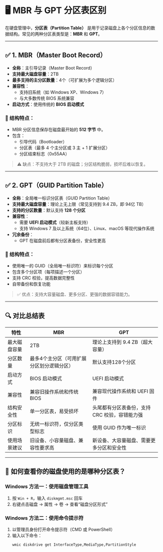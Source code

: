 # 🖥️ MBR 与 GPT 分区表区别

在硬盘管理中，**分区表（Partition Table）** 是用于记录磁盘上各个分区信息的数据结构。常见的两种分区表类型是：**MBR** 和 **GPT**。

---

## ✅ 1. MBR（Master Boot Record）

- **全称**：主引导记录（Master Boot Record）
- **支持最大磁盘容量**：2TB
- **最多支持的主分区数量**：4个（可扩展为多个逻辑分区）
- **兼容性**：
  - 支持旧系统（如 Windows XP、Windows 7）
  - 与大多数传统 BIOS 系统兼容
- **启动方式**：使用传统的 **BIOS 启动模式**

### 📌 结构特点：

- MBR 分区信息保存在磁盘最开始的 **512 字节** 中。
- 包含：
  - 引导代码（Bootloader）
  - 分区表（最多 4 个主分区或 3 主 + 1 扩展分区）
  - 分区结束标志（0x55AA）

> ⚠️ 缺点：不支持大于 2TB 的磁盘；分区结构脆弱，损坏后难以恢复。

---

## ✅ 2. GPT（GUID Partition Table）

- **全称**：全局唯一标识分区表（GUID Partition Table）
- **支持最大磁盘容量**：理论上无上限（常见支持到 9.4 ZB，即 94亿 TB）
- **支持的分区数量**：默认支持 **128 个分区**
- **兼容性**：
  - 需要 **UEFI 启动模式**（较新主板支持）
  - 支持 Windows 7 及以上系统（64位）、Linux、macOS 等现代操作系统
- **冗余备份**：
  - GPT 在磁盘前后都有分区表备份，安全性更高

### 📌 结构特点：

- 使用唯一的 GUID（全局唯一标识符）来标识每个分区
- 包含多个分区项（每项描述一个分区）
- 支持 CRC 校验，提高数据完整性
- 自带备份和恢复功能

> ✅ 优点：支持大容量磁盘、更多分区、更强的数据容错能力。

---

## 🔍 对比总结表

| 特性           | MBR                          | GPT                                   |
|----------------|------------------------------|-------------------------------------|
| 最大磁盘容量    | 2TB                          | 理论上支持到 9.4 ZB（超大容量）          |
| 分区数量       | 最多4个主分区（可用扩展分区划分逻辑分区） | 默认支持128个分区                          |
| 启动方式       | BIOS 启动模式                | UEFI 启动模式                        |
| 兼容性         | 兼容旧操作系统和传统 BIOS       | 兼容现代操作系统和 UEFI 固件             |
| 结构安全性     | 单一分区表，易受损坏           | 头尾都有分区表备份，支持 CRC 校验，容错能力强 |
| 分区标识       | 无统一标识符，仅分区类型标志     | 使用 GUID 作为唯一标识                    |
| 使用场景建议   | 旧设备、小容量磁盘、兼容性要求高 | 新设备、大容量磁盘、需要更多分区和安全性   |

---

## 🧪 如何查看你的磁盘使用的是哪种分区表？

### Windows 方法一：使用磁盘管理工具

1. 按 `Win + R`，输入 `diskmgmt.msc` 回车
2. 右键点击磁盘 → 属性 → 卷 → 查看“磁盘分区形式”

### Windows 方法二：使用命令提示符

1. 以管理员身份打开命令提示符（CMD 或 PowerShell）
2. 输入以下命令：
   ```bash
   wmic diskdrive get InterfaceType,MediaType,PartitionStyle